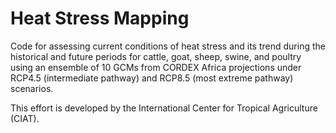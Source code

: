 # Heat Stress Mapping

Code for assessing current conditions of heat stress and its trend during the historical and future periods for cattle, goat, sheep, swine, and poultry using an ensemble of 10 GCMs from CORDEX Africa projections under RCP4.5 (intermediate pathway) and RCP8.5 (most extreme pathway) scenarios. 

This effort is developed by the International Center for Tropical Agriculture (CIAT).
